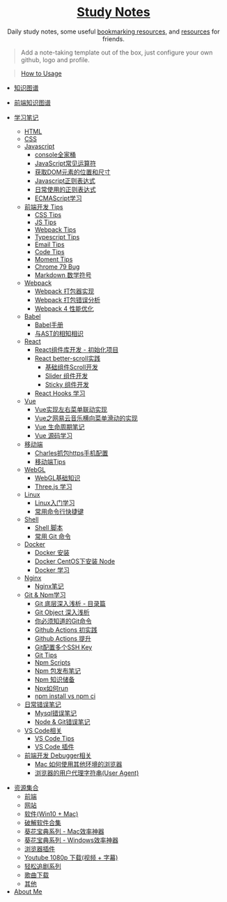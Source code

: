 <!--

 * @Author: Rain120
 * @Date: 2019-09-08 16:50:18
 * @LastEditTime : 2020-02-11 13:25:23
 -->
<h1 align="center">
  <a href="https://rain120.github.io/study-notes">Study Notes</a>
</h1>

<div align="center">
Daily study notes, some useful <a href="https://rain120.github.io/study-notes/#/resources">bookmarking resources</a>, and <a href="https://rain120.github.io/study-notes/#/resources">resources</a> for friends.
</div>

> Add a note-taking template out of the box, just configure your own github, logo and profile.

> [How to Usage](https://github.com/Rain120/study-notes/tree/note-template)

<!-- 学习笔记 -->

* [知识图谱](knowledge-map/guide.md)
  
* [前端知识图谱](knowledge-map/fe_knowledge_map.md)
  
* [学习笔记](notes/guide.md)
    * [HTML](notes/html/guide.md)
    * [CSS](notes/css/guide.md)
    * [Javascript](notes/javascript/guide.md)
      * [console全家桶](notes/javascript/console/console-related-note.md)
      * [JavaScript常见运算符](notes/javascript/common-operator/common-operator.md)
      * [获取DOM元素的位置和尺寸](notes/javascript/get-dom-property/get-dom-property.md)
      * [Javascript正则表达式](notes/javascript/regular_expression/regular_expression.md)
      * [日常使用的正则表达式](notes/javascript/regular_expression/common_reg_exps.md)
      * [ECMAScript学习](notes/javascript/es-study/es-guide.md)
    * [前端开发 Tips](notes/tips/guide.md)
      * [CSS Tips](notes/tips/css-tips.md)
      * [JS Tips](notes/tips/js-tips.md)
      * [Webpack Tips](notes/tips/webpack-tips.md)
      * [Typescript Tips](notes/tips/typescript-tips.md)
      * [Email Tips](notes/tips/email-tips.md)
      * [Code Tips](notes/tips/code-tips.md)
      * [Moment Tips](notes/tips/moment-tips.md)
      * [Chrome 79 Bug](notes/tips/chrome-79-bug.md)
      * [Markdown 数学符号](notes/tips/markdown-math-symbol-tips.md)
    * [Webpack](notes/webpack/guide.md)
      * [Webpack 打包器实现](notes/webpack/mini-webpack.md)
      * [Webpack 打包错误分析](notes/webpack/error-analysis/error-analysis.md)
      * [Webpack 4 性能优化](notes/webpack/webpack4-optimizate.md)
    * [Babel](notes/babel/guide.md)
      * [Babel手册](notes/babel/babel-handbook.md)
      * [与AST的相知相识](notes/babel/ast/ast.md)
    * [React](notes/react/guide.md)
      * [React组件库开发 - 初始化项目](notes/react/component-library/init.md)
      * [React better-scroll实践](notes/react/better-scroll/better-scroll.md)
        * [基础组件Scroll开发](notes/react/better-scroll/scroll.md)
        * [Slider 组件开发](notes/react/better-scroll/slider.md)
        * [Sticky 组件开发](notes/react/better-scroll/sticky.md)
      * [React Hooks 学习](notes/react/hooks/hooks.md)
    * [Vue](notes/vue/guide.md)
      * [Vue实现左右菜单联动实现](notes/vue/cascade-menu/cascade-menu.md)
      * [Vue之网易云音乐横向菜单滑动的实现](notes/vue/slide-menu/slide-menu.md)
      * [Vue 生命周期笔记](notes/vue/vue-lifecycle/vue-lifecycle.md)
      * [Vue 源码学习](notes/vue/code-review/code-review.md)
    * [移动端](notes/mobile/guide.md)
      * [Charles抓包https手机配置](notes/mobile/charles-https-mobile-config.md)
      * [移动端Tips](notes/mobile/mobile-tips.md)
    * [WebGL](notes/webgl/guide.md)
      * [WebGL基础知识](notes/webgl/webgl.md)
      * [Three.js 学习](notes/webgl/threejs/threejs.md)
    * [Linux](notes/linux/guide.md)
      * [Linux入门学习](notes/linux/initial.md)
      * [常用命令行快捷键](notes/linux/command-shortcut.md)
    * [Shell](notes/shell/guide.md)
      - [Shell 脚本](notes/shell/shell.md)
      - [常用 Git 命令](notes/shell/common-git-commands.md)
    * [Docker](notes/docker/guide.md)
      - [Docker 安装](notes/docker/docker-install.md)
      - [Docker CentOS下安装 Node](notes/docker/centos-node-install.md)
      - [Docker 学习](notes/docker/docker-command.md)
    * [Nginx](notes/nginx/guide.md)
      * [Nginx笔记](notes/nginx/nginx/note.md)
    * [Git & Npm学习](notes/git-npm/guide.md)
      * [Git 底层深入浅析 - 目录篇](notes/git-npm/git-base-analysis.md)
      * [Git Object 深入浅析](notes/git-npm/git-objects.md)
      * [你必须知道的Git命令](notes/git-npm/you-must-know-git-commands.md)
      * [Github Actions 初实践](notes/git-npm/github-action.md)
      * [Github Actions 提升](notes/git-npm/github-action-improve.md)
      * [Git配置多个SSH Key](notes/git-npm/git-config-multiple-ssh.md)
      * [Git Tips](notes/git-npm/git-tips.md)
      * [Npm Scripts](notes/git-npm/npm-scripts.md)
      * [Npm 包发布笔记](notes/git-npm/npm-publish.md)
      * [Npm 知识储备](notes/git-npm/npm-knowledge-reserve.md)
      * [Npx如何run](notes/git-npm/how-npx-to-run.md)
      * [npm install vs npm ci](notes/git-npm/npm-install-vs-npm-ci.md)
    * [日常错误笔记](notes/error-qa/guide.md)
      * [Mysql错误笔记](notes/error-qa/mysql/note-qa.md)
      * [Node & Git错误笔记](notes/error-qa/node-git/note-qa.md)
    * [VS Code相关](notes/vscode/guide.md)
      * [VS Code Tips](notes/vscode/tips.md)
      * [VS Code 插件](notes/vscode/extensions.md)
    * [前端开发 Debugger相关](notes/debugger/guide.md)
      * [Mac 如何使用其他环境的浏览器](notes/debugger/mac-how-to-use-other-env-browsers.md)
      * [浏览器的用户代理字符串(User Agent)](notes/debugger/browser-user-agent.md)

<!--  资源集合 -->

* [资源集合](resources/guide.md)
  * [前端](resources/front-end.md)
  * [网站](resources/website.md)
  * [软件(Win10 + Mac)](resources/software.md)
  * [破解软件合集](resources/crack-software-collection.md)
  * [葵花宝典系列 - Mac效率神器](resources/mac-software.md)
  * [葵花宝典系列 - Windows效率神器](resources/window-software.md)
  * [浏览器插件](resources/browser-plugins.md)
  * [Youtube 1080p 下载(视频 + 字幕)](resources/youtube-download.md)
  * [轻松追剧系列](resources/shows.md)
  * [歌曲下载](resources/music-download.md)
  * [其他](resources/others.md)
* [About Me](profile/profile.md)

<!-- About Me -->
<!-- ---
* [<i class="profile-icon gh iconfont icon-github"></i>Github](https://github.com/Rain120)
* [<i class="profile-icon zh iconfont icon-zhihu"></i>知乎](https://www.zhihu.com/people/yan-yang-nian-hua-120/activities)
* [<i class="profile-icon jj iconfont icon-juejin"></i>掘金](https://juejin.im/user/57c616496be3ff00584f54db)
* [<i class="profile-icon bk iconfont icon-blog"></i>个人博客](https://rain120.github.io/)
* [<i class="profile-icon sf iconfont icon-sf"></i>SegmentFault](https://segmentfault.com/u/rainyk1/articles)
* [<i class="profile-icon csdn iconfont icon-csdn"></i>CSDN](https://blog.csdn.net/ZC_XY) -->
